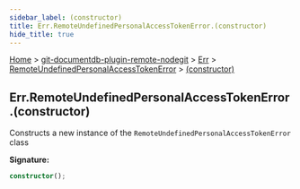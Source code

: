 ```yaml
---
sidebar_label: (constructor)
title: Err.RemoteUndefinedPersonalAccessTokenError.(constructor)
hide_title: true
---
```


[Home](./index.md) &gt; [git-documentdb-plugin-remote-nodegit](./git-documentdb-plugin-remote-nodegit.md) &gt; [Err](./git-documentdb-plugin-remote-nodegit.err.md) &gt; [RemoteUndefinedPersonalAccessTokenError](./git-documentdb-plugin-remote-nodegit.err.remoteundefinedpersonalaccesstokenerror.md) &gt; [(constructor)](./git-documentdb-plugin-remote-nodegit.err.remoteundefinedpersonalaccesstokenerror._constructor_.md)

## Err.RemoteUndefinedPersonalAccessTokenError.(constructor)

Constructs a new instance of the `RemoteUndefinedPersonalAccessTokenError` class

<b>Signature:</b>

```typescript
constructor();
```
